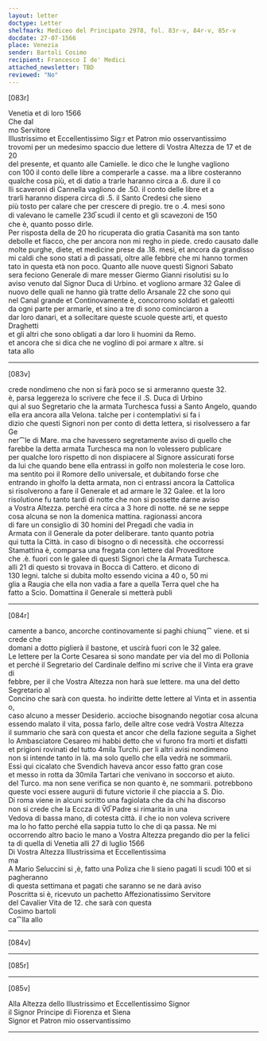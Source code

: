 ```yaml
---
layout: letter
doctype: Letter
shelfmark: Mediceo del Principato 2978, fol. 83r-v, 84r-v, 85r-v
docdate: 27-07-1566
place: Venezia
sender: Bartoli Cosimo
recipient: Francesco I de' Medici
attached_newsletter: TBD
reviewed: "No"
---
```


[083r]  
  
  
Venetia et di loro 1566  
Che dal  
mo Servitore  
Illustrissimo et Eccellentissimo Sig:r et Patron mio osservantissimo  
trovomi per un medesimo spaccio due lettere di Vostra Altezza de 17 et de 20  
del presente, et quanto alle Camielle. le dico che le lunghe vagliono  
con 100 il conto delle libre a comperarle a casse. ma a libre costeranno  
qualche cosa più, et di datio a trarle haranno circa a .6. dure il co  
Ili scaveroni di Cannella vagliono de .50. il conto delle libre et a  
trarli haranno dispera circa di .5. il Santo Credesi che sieno  
più tosto per calare che per crescere di pregio. tre o .4. mesi sono  
di valevano le camelle 230̅ scudi il cento et gli scavezoni de 150  
che è, quanto posso dirle.  
Per risposta della de 20 ho ricuperata dio gratia Casanità ma son tanto  
debolle et fiacco, che per ancora non mi regho in piede. credo causato dalle  
molte purghe, diete, et medicine prese da .18. mesi, et ancora da grandisso  
mi caldi che sono stati a dì passati, oltre alle febbre che mi hanno tormen  
tato in questa età non poco. Quanto alle nuove questi Signori Sabato  
sera feciono Generale di mare messer Giermo Gianni risolutisi su lo  
aviso venuto dal Signor Duca di Urbino. et vogliono armare 32 Galee di  
nuovo delle quali ne hanno già tratte dello Arsanale 22 che sono qui  
nel Canal grande et Continovamente è, concorrono soldati et galeotti  
da ogni parte per armarle, et sino a tre dì sono cominciaron a  
dar loro danari, et a sollecitare queste scuole queste arti, et questo Draghetti  
et gli altri che sono obligati a dar loro li huomini da Remo.  
et ancora che si dica che ne voglino di poi armare x altre. si  
tata allo  
  
---  

[083v]  
  
  
crede nondimeno che non si farà poco se si armeranno queste 32.  
è, parsa leggereza lo scrivere che fece il .S. Duca di Urbino  
qui al suo Segretario che la armata Turchesca fussi a Santo Angelo, quando  
ella era ancora alla Velona. talche per i contemplativi si fa i  
dizio che questi Signori non per conto di detta lettera, si risolvessero a far Ge  
ner⁀le di Mare. ma che havessero segretamente aviso di quello che  
farebbe la detta armata Turchesca ma non lo volessero publicare  
per qualche loro rispetto di non dispiacere al Signore assicurati forse  
da lui che quando bene ella entrassi in golfo non molesteria le cose loro.  
ma sentito poi il Romore dello universale, et dubitando forse che  
entrando in gholfo la detta armata, non ci entrassi ancora la Cattolica  
si risolverono a fare il Generale et ad armare le 32 Galee. et la loro  
risolutione fu tanto tardi di notte che non si possette darne aviso  
a Vostra Altezza. perché era circa a 3 hore di notte. né se ne seppe  
cosa alcuna se non la domenica mattina. ragionassi ancora  
di fare un consiglio di 30 homini del Pregadi che vadia in  
Armata con il Generale da poter deliberare. tanto quanto potria  
qui tutta la Città. in caso di bisogno o di necessità. che occorressi  
Stamattina è, comparsa una fregata con lettere dal Proveditore  
che .è. fuori con le galee di questi Signori che la Armata Turchesca.  
alli 21 di questo si trovava in Bocca di Cattero. et dicono di  
130 legni. talche si dubita molto essendo vicina a 40 o, 50 mi  
glia a Raugia che ella non vadia a fare a quella Terra quel che ha  
fatto a Scio. Domattina il Generale si metterà publi  
  
---  

[084r]  
  
  
camente a banco, ancorche continovamente si paghi chiunq⁀ viene. et si crede che  
domani a dotto piglierà il bastone, et uscirà fuori con le 32 galee.  
Le lettere per la Corte Cesarea si sono mandate per via del mo di Pollonia  
et perché il Segretario del Cardinale delfino mi scrive che il Vinta era grave di  
febbre, per il che Vostra Altezza non harà sue lettere. ma una del detto Segretario al  
Concino che sarà con questa. ho indiritte dette lettere al Vinta et in assentia o,  
caso alcuno a messer Desiderio. accioche bisognando negotiar cosa alcuna  
essendo malato il vita, possa farlo, delle altre cose vedrà Vostra Altezza  
il summario che sarà con questa et ancor che della fazione seguita a Sighet  
lo Ambasciatore Cesareo mi habbi detto che vi furono fra morti et disfatti  
et prigioni rovinati del tutto 4mila Turchi. per li altri avisi nondimeno  
non si intende tanto in là. ma solo quello che ella vedrà ne sommarii.  
Essi qui cicalato che Svendich haveva ancor esso fatto gran cose  
et messo in rotta da 30mila Tartari che venivano in soccorso et aiuto.  
del Turco. ma non sene verifica se non quanto è, ne sommarii. potrebbono  
queste voci essere augurii di future victorie il che piaccia a S. Dio.  
Di roma viene in alcuni scritto una fagiolata che da chi ha discorso  
non si crede che la Eccza di V̅0̅ Padre si rimarita in una  
Vedova di bassa mano, di cotesta città. il che io non voleva scrivere  
ma lo ho fatto perché ella sappia tutto lo che di qa passa. Ne mi  
occorrendo altro bacio le mano a Vostra Altezza pregando dio per la felici  
ta di quella di Venetia alli 27 di luglio 1566  
Di Vostra Altezza Illustrissima et Eccellentissima  
ma  
A Mario Seluccini si ,è, fatto una Poliza che li sieno pagati li scudi 100 et si pagheranno  
di questa settimana et pagati che saranno se ne darà aviso  
Poscritta si è, ricevuto un pachetto Affezionatissimo Servitore  
del Cavalier Vita de 12. che sarà con questa  
Cosimo bartoli  
ca⁀lla allo  
  
---  

[084v]  
  
  
  
---  

[085r]  
  
  
  
---  

[085v]  
  
  
Alla Altezza dello Illustrissimo et Eccellentissimo Signor  
il Signor Principe di Fiorenza et Siena  
Signor et Patron mio osservantissimo  
  
---  

